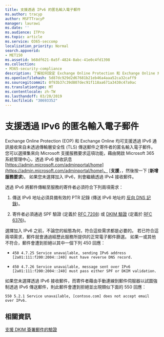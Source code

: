 ```yaml
---
title: 支援透過 IPv6 的匿名輸入電子郵件
ms.author: tracyp
author: MSFTTracyP
manager: laurawi
ms.date: ''
ms.audience: ITPro
ms.topic: article
ms.service: O365-seccomp
localization_priority: Normal
search.appverid:
- MET150
ms.assetid: b68df621-0a5f-4824-8abc-41e0c4fd1398
ms.collection:
- M365-security-compliance
description: 了解如何設定 Exchange Online Protection 和 Exchange Online 來源 IPv6 的匿名郵件的支援。
ms.openlocfilehash: 5d87dc929d2d67681b21eb46a4aaa52ca32caff9
ms.sourcegitcommit: 0f93b37c39d807dec91f118aa671a3430c47a9ac
ms.translationtype: MT
ms.contentlocale: zh-TW
ms.lasthandoff: 03/20/2019
ms.locfileid: "30693352"
---
```

# <a name="support-for-anonymous-inbound-email-messages-over-ipv6"></a>支援透過 IPv6 的匿名輸入電子郵件

Exchange Online Protection (EOP) 和 Exchange Online 均可支援透過 IPv6 通訊接收來自未透過傳輸層安全性 (TLS) 傳送郵件之寄件者的匿名輸入電子郵件。 您可以選擇集來向 Microsoft 支援服務要求這項功能，藉由開啟 Microsoft 365 系統管理中心，透過 IPv6 接收訊息[https://admin.microsoft.com/adminportal/home](https://admin.microsoft.com/adminportal/home)、 [**支援**，，然後按一下 [**新增服務要求**)。 如果您未選擇加入 IPv6，則會繼續透過 IPv4 接收郵件。
  
透過 IPv6 將郵件傳輸至服務的寄件者必須符合下列兩項需求：
  
1. 傳送 IPv6 地址必須具備有效的 PTR 記錄 (傳送 IPv6 地址的 [反向 DNS 記錄](https://en.wikipedia.org/wiki/Reverse_DNS_lookup))。 
    
2. 寄件者必須通過 SPF 驗證 (定義於 [RFC 7208](https://tools.ietf.org/html/rfc7208)) 或 [DKIM 驗證](http://dkim.org/) (定義於 [RFC 6376](https://www.rfc-editor.org/rfc/rfc6376.txt))。
    
選擇加入 IPv6 之前，不論您的組態為何，符合這些需求都是必要的。 若已符合這兩項需求，郵件就會通過經歷此服務所提供的正常電子郵件篩選。 如果一或其他不符合，郵件會遭到拒絕以其中一個下列 450 回應：
  
-  `450 4.7.25 Service unavailable, sending IPv6 address [2a01:111:f200:2004::240] must have reverse DNS record.`
    
-  `450 4.7.26 Service unavailable, message sent over IPv6 [2a01:111:f200:2004::240] must pass either SPF or DKIM validation.`
    
如果您未選擇透過 IPv6 接收郵件，而寄件者藉由手動連線到郵件伺服器以試圖強制透過 IPv6 傳送郵件，則此郵件會遭到拒絕並出現類似下面的 550 回應：
  
 `550 5.2.1 Service unavailable, [contoso.com] does not accept email over IPv6.`
  
## <a name="for-more-information"></a>相關資訊

[支援 DKIM 簽署郵件的驗證](support-for-validation-of-dkim-signed-messages.md)
  

